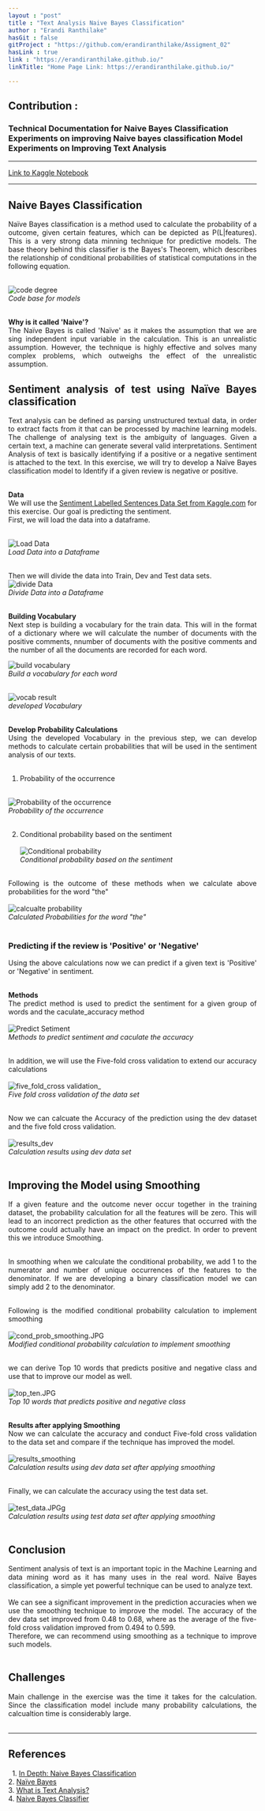 ```yaml
---
layout : "post"
title : "Text Analysis Naive Bayes Classification"
author : "Erandi Ranthilake"
hasGit : false
gitProject : "https://github.com/erandiranthilake/Assigment_02"
hasLink : true
link : "https://erandiranthilake.github.io/"
linkTitle: "Home Page Link: https://erandiranthilake.github.io/"

---
```

<h2>Contribution :</h2>
<h3>Technical Documentation for Naive Bayes Classification<br>
Experiments on improving Naive bayes classification Model<br>
Experiments on Improving Text Analysis<br>
 </h3>
<hr>

<a href="https://www.kaggle.com/erandiranthilake/naive-bayes">Link to Kaggle Notebook</a><br>
<hr>

<div style="text-align: justify"> 
<h2>Naive Bayes Classification</h2>
Naïve Bayes classification is a method used to calculate the probability of a outcome, given certain features, which can be depicted as P(L|features).  This is a very strong data minning technique for predictive models. The base theory behind this classifier is the Bayes's Theorem, which describes the relationship of conditional probabilities of statistical computations in the following equation.<br><br>

<img src="https://raw.githubusercontent.com/erandiranthilake/erandiranthilake.github.io/gh-pages/images/code_degree.JPG" alt="code degree"><br>
<i>Code base for models</i>
<br><br>

<b>Why is it called 'Naive'?</b><br>
The Naïve Bayes is called 'Naïve' as it makes the assumption that we are sing independent input variable in the calculation. This is an unrealistic assumption. However, the technique is highly effective and solves many complex problems, which outweighs the effect of the unrealistic assumption.<br>


<h2>Sentiment analysis of test using Naïve Bayes classification</h2>
Text analysis can be defined as parsing unstructured textual data, in order to extract facts from it that can be processed by machine learning models. The challenge of analysing text is the ambiguity of languages. Given a certain text, a machine can generate several valid interpretations. Sentiment Analysis of text is basically identifying if a positive or a negative sentiment is attached to the text. In this exercise, we will try to develop a Naïve Bayes classification model to Identify if a given review is negative or positive.<br><br>

<b>Data</b><br>
We will use the <a href="https://www.kaggle.com/marklvl/sentiment-labelled-sentences-data-set">Sentiment Labelled Sentences Data Set from Kaggle.com</a> for this exercise. Our goal is predicting the sentiment. <br>
First, we will load the data into a dataframe.<br><br>


<img src="https://raw.githubusercontent.com/erandiranthilake/erandiranthilake.github.io/gh-pages/images/load_data.JPGG" alt="Load Data"><br>
<i>Load Data into a Dataframe</i>
<br><br>

Then we will divide the data into Train, Dev and Test data sets.<br>
<img src="https://raw.githubusercontent.com/erandiranthilake/erandiranthilake.github.io/gh-pages/images/divide_data.JPG" alt="divide Data"><br>
<i>Divide Data into a Dataframe</i>
<br><br>

<b>Building Vocabulary</b><br>
Next step is building a vocabulary for the train data. This will in the format of a dictionary where we will calculate the number of documents with the positive comments, nnumber of documents with the positive comments and the number of all the documents are recorded for each word. <br>

<img src="https://raw.githubusercontent.com/erandiranthilake/erandiranthilake.github.io/gh-pages/images/vocab_code.JPG" alt="build vocabulary"><br>
<i>Build a vocabulary for each word</i>
<br><br>

<img src="https://raw.githubusercontent.com/erandiranthilake/erandiranthilake.github.io/gh-pages/images/vocab_result.JPG" alt="vocab result"><br>
<i> developed Vocabulary</i>
<br><br>


<b>Develop Probability Calculations</b><br>
Using the developed Vocabulary in the previous step, we can develop methods to calculate certain probabilities that will be used in the sentiment analysis of our texts.<br><br>
1. Probability of the occurrence<br><br>

<img src="https://raw.githubusercontent.com/erandiranthilake/erandiranthilake.github.io/gh-pages/images/poo.JPG" alt="Probability of the occurrence"><br>
<i>Probability of the occurrence</i>
<br><br>

2. Conditional probability based on the sentiment<br><br>
<img src="https://raw.githubusercontent.com/erandiranthilake/erandiranthilake.github.io/gh-pages/images/cond_prob.JPG" alt="Conditional probability"><br>
<i> Conditional probability based on the sentiment</i>
<br><br>

Following is the outcome of these methods when we calculate above probabilities for the word "the"<br><br>
<img src="https://raw.githubusercontent.com/erandiranthilake/erandiranthilake.github.io/gh-pages/images/the_prob.JPG" alt="calcualte probability"><br>
<i> Calculated Probabilities for the word "the"</i>
<br><br>


<h3>Predicting if the review is 'Positive' or 'Negative'</h3>
Using the above calculations now we can predict if a given text is 'Positive' or 'Negative' in sentiment.
<br><br>

<b>Methods</b><br>
The predict method is used to predict the sentiment for a given group of words and the caculate_accuracy method<br><br>
<img src="https://raw.githubusercontent.com/erandiranthilake/erandiranthilake.github.io/gh-pages/images/predict.JPG" alt="Predict Setiment"><br>
<i> Methods to predict sentiment and caculate the accuracy</i>
<br><br>

In addition, we will use the Five-fold cross validation to extend our accuracy calculations<br><br>
<img src="https://raw.githubusercontent.com/erandiranthilake/erandiranthilake.github.io/gh-pages/images/five_fold.JPG" alt="five_fold_cross validation_"><br>
<i> Five fold cross validation of the data set</i>
<br><br>

Now we can calcuate the Accuracy of the prediction using the dev dataset and the five fold cross validation.<br><br>
<img src="https://raw.githubusercontent.com/erandiranthilake/erandiranthilake.github.io/gh-pages/images/results_dev.JPG" alt="results_dev"><br>
<i> Calculation results using dev data set</i>
<br><br>

<h2>Improving the Model using Smoothing</h2>
If a given feature and the outcome never occur together in the training dataset, the probability calculation for all the features will be zero. This will lead to an incorrect prediction as the other features that occurred with the outcome could actually have an impact on the predict. In order to prevent this we introduce Smoothing. <br><br>

In smoothing when we calculate the conditional probability, we add 1 to the numerator and number of unique occurrences of the features to the denominator. If we are developing a binary classification model we can simply add 2 to the denominator.<br><br>

Following is the modified conditional probability calculation to implement smoothing<br><br>
<img src="https://raw.githubusercontent.com/erandiranthilake/erandiranthilake.github.io/gh-pages/images/cond_prob_smoothing.JPG" alt="cond_prob_smoothing.JPG"><br>
<i> Modified conditional probability calculation to implement smoothing</i>
<br><br>


we can derive Top 10 words that predicts positive and negative class and use that to improve our model as well. <br><br>
<img src="https://raw.githubusercontent.com/erandiranthilake/erandiranthilake.github.io/gh-pages/images/top_ten.JPG" alt="top_ten.JPG"><br>
<i> Top 10 words that predicts positive and negative class</i>
<br><br>

<b>Results after applying Smoothing</b><br>
Now we can calculate the accuracy and conduct Five-fold cross validation to the data set and compare if the technique has improved the model.<br><br>
<img src="https://raw.githubusercontent.com/erandiranthilake/erandiranthilake.github.io/gh-pages/images/results_smoothing.JPG" alt="results_smoothing"><br>
<i> Calculation results using dev data set after applying smoothing</i>
<br><br>

Finally, we can calculate the accuracy using the test data set.<br><br>
<img src="https://raw.githubusercontent.com/erandiranthilake/erandiranthilake.github.io/gh-pages/images/test_data.JPG" alt="test_data.JPGg"><br>
<i> Calculation results using test data set after applying smoothing</i>
<br><br>

<h2>Conclusion</h2>
Sentiment analysis of text is an important topic in the Machine Learning and data mining word as it has many uses in the real word. Naïve Bayes classification, a simple yet powerful technique can be used to analyze text.<br><br>
We can see a significant improvement in the prediction accuracies when we use the smoothing technique to improve the model. The accuracy of the dev data set improved from 0.48 to 0.68, where as the average of the five-fold cross validation improved from 0.494 to 0.599.<br>
Therefore, we can recommend using smoothing as a technique to improve such models.
<br><br>

<h2>Challenges</h2>
Main challenge in the exercise was the time it takes for the calculation. Since the classification model include many probability calculations, the calcualtion time is considerably large.
<br><br>

<hr>

<h2>References</h2> 
1. <a href="https://jakevdp.github.io/PythonDataScienceHandbook/05.05-naive-bayes.html">In Depth: Naive Bayes Classification</a><br>
2. <a href="https://www.sciencedirect.com/topics/mathematics/naive-bayes#:~:text=Naive%20Bayes%20is%20called%20naive,large%20range%20of%20complex%20problems.">Naïve Bayes</a><br>
3. <a href="https://www.ontotext.com/knowledgehub/fundamentals/text-analysis/">What is Text Analysis?</a><br>
4. <a href="https://courses.cs.washington.edu/courses/cse446/20wi/Section7/naive-bayes.pdf">Naive Bayes Classifier</a><br>
<br><br>

</div>
